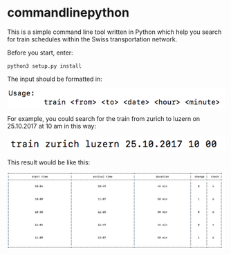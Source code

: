 # commandlinepython


This is a simple command line tool written in Python which help you search for train schedules within the Swiss transportation network.

Before you start, enter:

```
python3 setup.py install
```

The input should be formatted in:

![usage](pics/usage.png)

For example, you could search for the train from zurich to luzern on 25.10.2017 at 10 am in this way:

![example](pics/example.png)

This result would be like this:

![result](pics/result.png)
